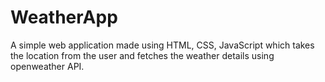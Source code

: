 # WeatherApp
A simple web application made using HTML, CSS, JavaScript which takes the location from the user and fetches the weather details using openweather API.
